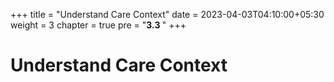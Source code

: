 +++
title = "Understand Care Context"
date = 2023-04-03T04:10:00+05:30
weight = 3
chapter = true
pre = "<b>3.3 </b>"
+++

# Understand Care Context

